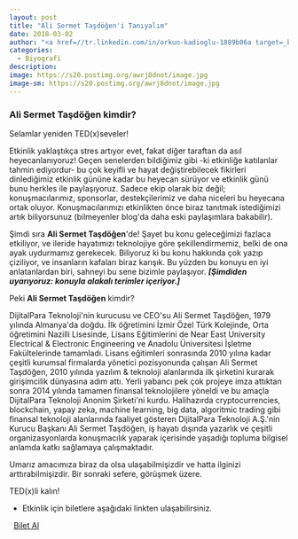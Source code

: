 ```yaml
---
layout: post
title: "Ali Sermet Taşdöğen'i Tanıyalım"
date: 2018-03-02
author: "<a href=//tr.linkedin.com/in/orkun-kadioglu-1889b06a target=_blank>Orkun Kadıoğlu</a>"
categories:
  - Biyografi
description:
image: https://s20.postimg.org/awrj8dnot/image.jpg
image-sm: https://s20.postimg.org/awrj8dnot/image.jpg
---
```

### Ali Sermet Taşdöğen kimdir?

Selamlar yeniden TED(x)seveler!

Etkinlik yaklaştıkça stres artıyor evet, fakat diğer taraftan da asıl heyecanlanıyoruz! Geçen senelerden bildiğimiz gibi -ki etkinliğe katılanlar tahmin ediyordur- bu çok keyifli ve hayat değiştirebilecek fikirleri dinlediğimiz etkinlik gününe kadar bu heyecan sürüyor ve etkinlik günü bunu herkles ile paylaşıyoruz. Sadece ekip olarak biz değil; konuşmacılarımız, sponsorlar, destekçilerimiz ve daha niceleri bu heyecana ortak oluyor. Konuşmacılarımızı etkinlikten önce biraz tanıtmak istediğimizi artık biliyorsunuz (bilmeyenler blog'da daha eski paylaşımlara bakabilir).

Şimdi sıra **Ali Sermet Taşdöğen**'de!
Şayet bu konu geleceğimizi fazlaca etkiliyor, ve ileride hayatımızı teknolojiye göre şekillendirmemiz, belki de ona ayak uydurmamız gerekecek. Biliyoruz ki bu konu hakkında çok yazıp çiziliyor, ve insanların kafaları biraz karışık. Bu yüzden bu konuyu en iyi anlatanlardan biri, sahneyi bu sene bizimle paylaşıyor. ***[Şimdiden uyarıyoruz: konuyla alakalı terimler içeriyor.]***

Peki **Ali Sermet Taşdöğen** kimdir?

DijitalPara Teknoloji'nin kurucusu ve CEO'su Ali Sermet Taşdöğen, 1979 yılında Almanya'da doğdu. İlk öğretimini İzmir Özel Türk Kolejinde, Orta öğretimini Nazilli Lisesinde, Lisans Eğitimlerini de Near East University Electrical & Electronic Engineering ve Anadolu Üniversitesi İşletme Fakültelerinde tamamladı. Lisans eğitimleri sonrasında 2010 yılına kadar çeşitli kurumsal firmalarda yönetici pozisyonunda çalışan Ali Sermet Taşdöğen, 2010 yılında yazılım & teknoloji alanlarında ilk şirketini kurarak girişimcilik dünyasına adım attı. Yerli yabancı pek çok projeye imza attıktan sonra 2014 yılında tamamen finansal teknolojilere yöneldi ve bu amaçla DijitalPara Teknoloji Anonim Şirketi'ni kurdu. Halihazırda cryptocurrencies, blockchain, yapay zeka, machine learning, big data, algoritmic trading gibi finansal teknoloji alanlarında faaliyet gösteren DijitalPara Teknoloji A.Ş.'nin Kurucu Başkanı Ali Sermet Taşdöğen, iş hayatı dışında yazarlık ve çeşitli organizasyonlarda konuşmacılık yaparak içerisinde yaşadığı topluma bilgisel anlamda katkı sağlamaya çalışmaktadır.

Umarız amacımıza biraz da olsa ulaşabilmişizdir ve hatta ilginizi arttırabilmişizdir.
Bir sonraki sefere, görüşmek üzere.

TED(x)li kalın!
&nbsp;

- Etkinlik için biletlere aşağıdaki linkten ulaşabilirsiniz.

<i class="fa fa-lg fa-ticket" aria-hidden="true"></i>&nbsp; <a href="https://www.biletino.com/event/eventdetail/4477" target="_blank"> Bilet Al</a>
